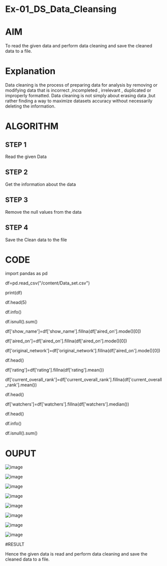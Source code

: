 # Ex-01_DS_Data_Cleansing
# AIM
To read the given data and perform data cleaning and save the cleaned data to a file.

# Explanation
Data cleaning is the process of preparing data for analysis by removing or modifying data that is incorrect ,incompleted , irrelevant , duplicated or improperly formatted. Data cleaning is not simply about erasing data ,but rather finding a way to maximize datasets accuracy without necessarily deleting the information.

# ALGORITHM
## STEP 1
Read the given Data

## STEP 2
Get the information about the data

## STEP 3
Remove the null values from the data

## STEP 4
Save the Clean data to the file

# CODE

import pandas as pd

df=pd.read_csv("/content/Data_set.csv")

print(df)

df.head(5)

df.info()

df.isnull().sum()

df['show_name']=df['show_name'].fillna(df['aired_on'].mode()[0])

df['aired_on']=df['aired_on'].fillna(df['aired_on'].mode()[0])

df['original_network']=df['original_network'].fillna(df['aired_on'].mode()[0])

df.head()

df['rating']=df['rating'].fillna(df['rating'].mean())

df['current_overall_rank']=df['current_overall_rank'].fillna(df['current_overall_rank'].mean())

df.head()

df['watchers']=df['watchers'].fillna(df['watchers'].median())

df.head()

df.info()

df.isnull().sum()

# OUPUT

![image](https://user-images.githubusercontent.com/119476060/230703417-3e225316-81ce-43aa-ba38-7013515b8b0f.png)

![image](https://user-images.githubusercontent.com/119476060/230703419-1f8322c4-1af4-45b2-a7e8-982d74b1f9de.png)

![image](https://user-images.githubusercontent.com/119476060/230703425-4d758aac-f2e9-486e-b868-dfb99030a3bb.png)

![image](https://user-images.githubusercontent.com/119476060/230703429-f9538a16-025a-4436-ac57-5a3ce40847a6.png)

![image](https://user-images.githubusercontent.com/119476060/230703430-54306121-cd0e-4f97-b092-d32ad9c3f9d3.png)

![image](https://user-images.githubusercontent.com/119476060/230703434-a19bdcff-ce5b-4df0-a61a-4f3c5741724d.png)

![image](https://user-images.githubusercontent.com/119476060/230703439-70fd7839-ab45-4ca1-930b-d64a8ae0a312.png)

![image](https://user-images.githubusercontent.com/119476060/230703444-dc7b6ded-6a26-465b-9c98-81c5e0ec57b4.png)

#RESULT

Hence the given data is read and perform data cleaning and save the cleaned data to a file.







